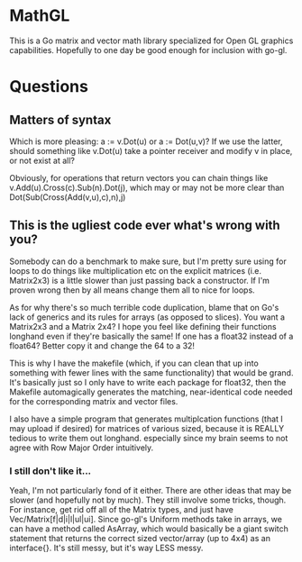 MathGL
======

This is a Go matrix and vector math library specialized for Open GL graphics capabilities. Hopefully to one day be good enough for inclusion with go-gl.

# Questions

## Matters of syntax

Which is more pleasing: a := v.Dot(u) or a := Dot(u,v)? If we use the latter, should something like v.Dot(u) take a pointer receiver and modify v in place, or not exist at all?

Obviously, for operations that return vectors you can chain things like v.Add(u).Cross(c).Sub(n).Dot(j), which may or may not be more clear than Dot(Sub(Cross(Add(v,u),c),n),j)

## This is the ugliest code ever what's wrong with you?

Somebody can do a benchmark to make sure, but I'm pretty sure using for loops to do things like multiplication etc on the explicit matrices (i.e. Matrix2x3) is a little slower than just passing back a constructor. If I'm proven wrong then by all means change them all to nice for loops.

As for why there's so much terrible code duplication, blame that on Go's lack of generics and its rules for arrays (as opposed to slices). You want a Matrix2x3 and a Matrix 2x4? I hope you feel like defining their functions longhand even if they're basically the same! If one has a float32 instead of a float64? Better copy it and change the 64 to a 32!

This is why I have the makefile (which, if you can clean that up into something with fewer lines with the same functionality) that would be grand. It's basically just so I only have to write each package for float32, then the Makefile automagically generates the matching, near-identical code needed for the corresponding matrix and vector files.

I also have a simple program that generates multiplcation functions (that I may upload if desired) for matrices of various sized, because it is REALLY tedious to write them out longhand. especially since my brain seems to not agree with Row Major Order intuitively.

### I still don't like it...

Yeah, I'm not particularly fond of it either. There are other ideas that may be slower (and hopefully not by much). They still involve some tricks, though. For instance, get rid off all of the Matrix<n> types, and just have Vec/Matrix[f|d|i|l|ul|ui]. Since go-gl's Uniform <blahblah> methods take in arrays, we can have a method called AsArray, which would basically be a giant switch statement that returns the correct sized vector/array (up to 4x4) as an interface{}. It's still messy, but it's way LESS messy.